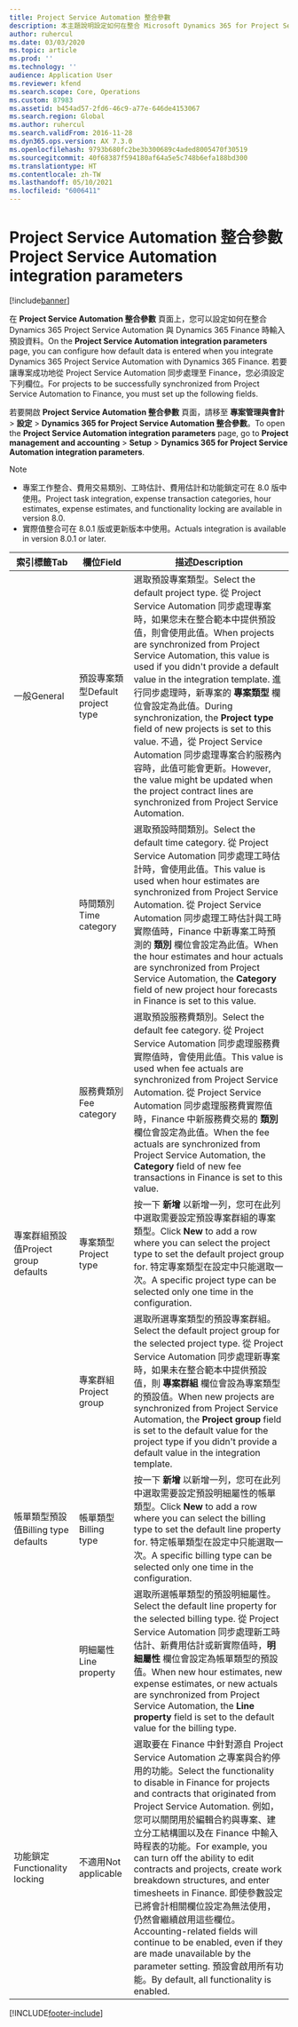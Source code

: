 ```yaml
---
title: Project Service Automation 整合參數
description: 本主題說明設定如何在整合 Microsoft Dynamics 365 for Project Service Automation 與 Microsoft Dynamics 365 Finance 時輸入預設資料的方法。
author: ruhercul
ms.date: 03/03/2020
ms.topic: article
ms.prod: ''
ms.technology: ''
audience: Application User
ms.reviewer: kfend
ms.search.scope: Core, Operations
ms.custom: 87983
ms.assetid: b454ad57-2fd6-46c9-a77e-646de4153067
ms.search.region: Global
ms.author: ruhercul
ms.search.validFrom: 2016-11-28
ms.dyn365.ops.version: AX 7.3.0
ms.openlocfilehash: 9793b680fc2be3b300689c4aded8005470f30519
ms.sourcegitcommit: 40f68387f594180af64a5e5c748b6efa188bd300
ms.translationtype: HT
ms.contentlocale: zh-TW
ms.lasthandoff: 05/10/2021
ms.locfileid: "6006411"
---
```

# <a name="project-service-automation-integration-parameters"></a><span data-ttu-id="ce294-103">Project Service Automation 整合參數</span><span class="sxs-lookup"><span data-stu-id="ce294-103">Project Service Automation integration parameters</span></span>

[!include[banner](../includes/banner.md)]

<span data-ttu-id="ce294-104">在 **Project Service Automation 整合參數** 頁面上，您可以設定如何在整合 Dynamics 365 Project Service Automation 與 Dynamics 365 Finance 時輸入預設資料。</span><span class="sxs-lookup"><span data-stu-id="ce294-104">On the **Project Service Automation integration parameters** page, you can configure how default data is entered when you integrate Dynamics 365 Project Service Automation with Dynamics 365 Finance.</span></span> <span data-ttu-id="ce294-105">若要讓專案成功地從 Project Service Automation 同步處理至 Finance，您必須設定下列欄位。</span><span class="sxs-lookup"><span data-stu-id="ce294-105">For projects to be successfully synchronized from Project Service Automation to Finance, you must set up the following fields.</span></span>

<span data-ttu-id="ce294-106">若要開啟 **Project Service Automation 整合參數** 頁面，請移至 **專案管理與會計** \> **設定** \> **Dynamics 365 for Project Service Automation 整合參數**。</span><span class="sxs-lookup"><span data-stu-id="ce294-106">To open the **Project Service Automation integration parameters** page, go to **Project management and accounting** \> **Setup** \> **Dynamics 365 for Project Service Automation integration parameters**.</span></span> 

> [!NOTE]
> - <span data-ttu-id="ce294-107">專案工作整合、費用交易類別、工時估計、費用估計和功能鎖定可在 8.0 版中使用。</span><span class="sxs-lookup"><span data-stu-id="ce294-107">Project task integration, expense transaction categories, hour estimates, expense estimates, and functionality locking are available in version 8.0.</span></span>
> - <span data-ttu-id="ce294-108">實際值整合可在 8.0.1 版或更新版本中使用。</span><span class="sxs-lookup"><span data-stu-id="ce294-108">Actuals integration is available in version 8.0.1 or later.</span></span>


| <span data-ttu-id="ce294-109">索引標籤</span><span class="sxs-lookup"><span data-stu-id="ce294-109">Tab</span></span>                    | <span data-ttu-id="ce294-110">欄位</span><span class="sxs-lookup"><span data-stu-id="ce294-110">Field</span></span>                | <span data-ttu-id="ce294-111">描述</span><span class="sxs-lookup"><span data-stu-id="ce294-111">Description</span></span> |
|------------------------|----------------------|-------------|
| <span data-ttu-id="ce294-112">一般</span><span class="sxs-lookup"><span data-stu-id="ce294-112">General</span></span>                | <span data-ttu-id="ce294-113">預設專案類型</span><span class="sxs-lookup"><span data-stu-id="ce294-113">Default project type</span></span> | <span data-ttu-id="ce294-114">選取預設專案類型。</span><span class="sxs-lookup"><span data-stu-id="ce294-114">Select the default project type.</span></span> <span data-ttu-id="ce294-115">從 Project Service Automation 同步處理專案時，如果您未在整合範本中提供預設值，則會使用此值。</span><span class="sxs-lookup"><span data-stu-id="ce294-115">When projects are synchronized from Project Service Automation, this value is used if you didn't provide a default value in the integration template.</span></span> <span data-ttu-id="ce294-116">進行同步處理時，新專案的 **專案類型** 欄位會設定為此值。</span><span class="sxs-lookup"><span data-stu-id="ce294-116">During synchronization, the **Project type** field of new projects is set to this value.</span></span> <span data-ttu-id="ce294-117">不過，從 Project Service Automation 同步處理專案合約服務內容時，此值可能會更新。</span><span class="sxs-lookup"><span data-stu-id="ce294-117">However, the value might be updated when the project contract lines are synchronized from Project Service Automation.</span></span> |
|                        | <span data-ttu-id="ce294-118">時間類別</span><span class="sxs-lookup"><span data-stu-id="ce294-118">Time category</span></span>        | <span data-ttu-id="ce294-119">選取預設時間類別。</span><span class="sxs-lookup"><span data-stu-id="ce294-119">Select the default time category.</span></span> <span data-ttu-id="ce294-120">從 Project Service Automation 同步處理工時估計時，會使用此值。</span><span class="sxs-lookup"><span data-stu-id="ce294-120">This value is used when hour estimates are synchronized from Project Service Automation.</span></span> <span data-ttu-id="ce294-121">從 Project Service Automation 同步處理工時估計與工時實際值時，Finance 中新專案工時預測的 **類別** 欄位會設定為此值。</span><span class="sxs-lookup"><span data-stu-id="ce294-121">When the hour estimates and hour actuals are synchronized from Project Service Automation, the **Category** field of new project hour forecasts in Finance is set to this value.</span></span> |
|                        | <span data-ttu-id="ce294-122">服務費類別</span><span class="sxs-lookup"><span data-stu-id="ce294-122">Fee category</span></span>         | <span data-ttu-id="ce294-123">選取預設服務費類別。</span><span class="sxs-lookup"><span data-stu-id="ce294-123">Select the default fee category.</span></span> <span data-ttu-id="ce294-124">從 Project Service Automation 同步處理服務費實際值時，會使用此值。</span><span class="sxs-lookup"><span data-stu-id="ce294-124">This value is used when fee actuals are synchronized from Project Service Automation.</span></span> <span data-ttu-id="ce294-125">從 Project Service Automation 同步處理服務費實際值時，Finance 中新服務費交易的 **類別** 欄位會設定為此值。</span><span class="sxs-lookup"><span data-stu-id="ce294-125">When the fee actuals are synchronized from Project Service Automation, the **Category** field of new fee transactions in Finance is set to this value.</span></span> |
| <span data-ttu-id="ce294-126">專案群組預設值</span><span class="sxs-lookup"><span data-stu-id="ce294-126">Project group defaults</span></span> | <span data-ttu-id="ce294-127">專案類型</span><span class="sxs-lookup"><span data-stu-id="ce294-127">Project type</span></span>         | <span data-ttu-id="ce294-128">按一下 **新增** 以新增一列，您可在此列中選取需要設定預設專案群組的專案類型。</span><span class="sxs-lookup"><span data-stu-id="ce294-128">Click **New** to add a row where you can select the project type to set the default project group for.</span></span> <span data-ttu-id="ce294-129">特定專案類型在設定中只能選取一次。</span><span class="sxs-lookup"><span data-stu-id="ce294-129">A specific project type can be selected only one time in the configuration.</span></span> |
|                        | <span data-ttu-id="ce294-130">專案群組</span><span class="sxs-lookup"><span data-stu-id="ce294-130">Project group</span></span>        | <span data-ttu-id="ce294-131">選取所選專案類型的預設專案群組。</span><span class="sxs-lookup"><span data-stu-id="ce294-131">Select the default project group for the selected project type.</span></span> <span data-ttu-id="ce294-132">從 Project Service Automation 同步處理新專案時，如果未在整合範本中提供預設值，則 **專案群組** 欄位會設為專案類型的預設值。</span><span class="sxs-lookup"><span data-stu-id="ce294-132">When new projects are synchronized from Project Service Automation, the **Project group** field is set to the default value for the project type if you didn't provide a default value in the integration template.</span></span> |
| <span data-ttu-id="ce294-133">帳單類型預設值</span><span class="sxs-lookup"><span data-stu-id="ce294-133">Billing type defaults</span></span>  | <span data-ttu-id="ce294-134">帳單類型</span><span class="sxs-lookup"><span data-stu-id="ce294-134">Billing type</span></span>         | <span data-ttu-id="ce294-135">按一下 **新增** 以新增一列，您可在此列中選取需要設定預設明細屬性的帳單類型。</span><span class="sxs-lookup"><span data-stu-id="ce294-135">Click **New** to add a row where you can select the billing type to set the default line property for.</span></span> <span data-ttu-id="ce294-136">特定帳單類型在設定中只能選取一次。</span><span class="sxs-lookup"><span data-stu-id="ce294-136">A specific billing type can be selected only one time in the configuration.</span></span> |
|                        | <span data-ttu-id="ce294-137">明細屬性</span><span class="sxs-lookup"><span data-stu-id="ce294-137">Line property</span></span>        | <span data-ttu-id="ce294-138">選取所選帳單類型的預設明細屬性。</span><span class="sxs-lookup"><span data-stu-id="ce294-138">Select the default line property for the selected billing type.</span></span> <span data-ttu-id="ce294-139">從 Project Service Automation 同步處理新工時估計、新費用估計或新實際值時，**明細屬性** 欄位會設定為帳單類型的預設值。</span><span class="sxs-lookup"><span data-stu-id="ce294-139">When new hour estimates, new expense estimates, or new actuals are synchronized from Project Service Automation, the **Line property** field is set to the default value for the billing type.</span></span> |
| <span data-ttu-id="ce294-140">功能鎖定</span><span class="sxs-lookup"><span data-stu-id="ce294-140">Functionality locking</span></span>  | <span data-ttu-id="ce294-141">不適用</span><span class="sxs-lookup"><span data-stu-id="ce294-141">Not applicable</span></span>       | <span data-ttu-id="ce294-142">選取要在 Finance 中針對源自 Project Service Automation 之專案與合約停用的功能。</span><span class="sxs-lookup"><span data-stu-id="ce294-142">Select the functionality to disable in Finance for projects and contracts that originated from Project Service Automation.</span></span> <span data-ttu-id="ce294-143">例如，您可以關閉用於編輯合約與專案、建立分工結構圖以及在 Finance 中輸入時程表的功能。</span><span class="sxs-lookup"><span data-stu-id="ce294-143">For example, you can turn off the ability to edit contracts and projects, create work breakdown structures, and enter timesheets in Finance.</span></span> <span data-ttu-id="ce294-144">即使參數設定已將會計相關欄位設定為無法使用，仍然會繼續啟用這些欄位。</span><span class="sxs-lookup"><span data-stu-id="ce294-144">Accounting-related fields will continue to be enabled, even if they are made unavailable by the parameter setting.</span></span> <span data-ttu-id="ce294-145">預設會啟用所有功能。</span><span class="sxs-lookup"><span data-stu-id="ce294-145">By default, all functionality is enabled.</span></span> |


[!INCLUDE[footer-include](../includes/footer-banner.md)]